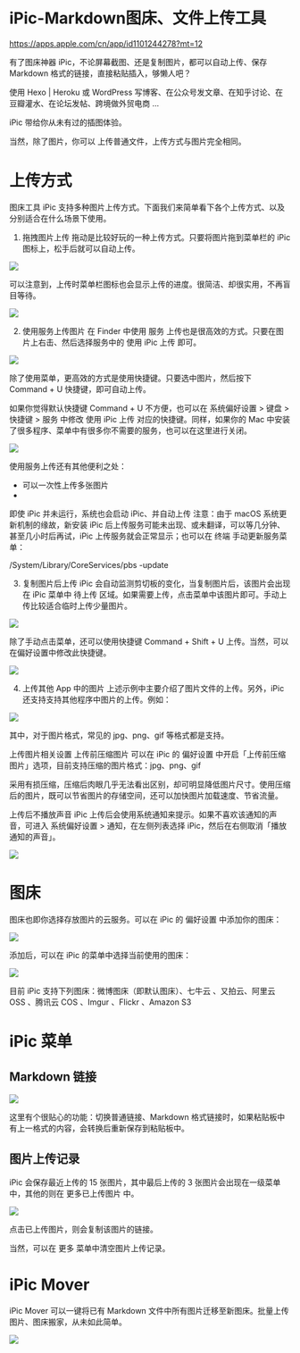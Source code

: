 # iPic-Markdown图床、文件上传工具

https://apps.apple.com/cn/app/id1101244278?mt=12

有了图床神器 iPic，不论屏幕截图、还是复制图片，都可以自动上传、保存 Markdown 格式的链接，直接粘贴插入，够懒人吧？

使用 Hexo | Heroku 或 WordPress 写博客、在公众号发文章、在知乎讨论、在豆瓣灌水、在论坛发帖、跨境做外贸电商 …

iPic 带给你从未有过的插图体验。

当然，除了图片，你可以 上传普通文件，上传方式与图片完全相同。

# 上传方式

图床工具 iPic 支持多种图片上传方式。下面我们来简单看下各个上传方式、以及分别适合在什么场景下使用。

1. 拖拽图片上传
拖动是比较好玩的一种上传方式。只要将图片拖到菜单栏的 iPic 图标上，松手后就可以自动上传。

![](https://gcc68.oss-cn-hangzhou.aliyuncs.com/2019-10-18-006tKfTcgy1fewqw208xmg30j60aske8.gif?Expires=1571389495&OSSAccessKeyId=TMP.hc4X2hogo3ppFuzk6mT3N8Gc1cfki6J2UkrprBT1JfN86PN46q41hrmkUNMSHCuKMgv3azmigLcQYaaqAuctHzefFyKcGtkrrNQBMxE4e6oBVrqAbWiaHDV51thHof.tmp&Signature=A6SmCop5C7fa8aaRJLS3ejukMWQ%3D)

可以注意到，上传时菜单栏图标也会显示上传的进度。很简洁、却很实用，不再盲目等待。

![](https://gcc68.oss-cn-hangzhou.aliyuncs.com/2019-10-18-006tKfTcgy1fewqweqbdrg3078014mxs.gif?Expires=1571389561&OSSAccessKeyId=TMP.hc4X2hogo3ppFuzk6mT3N8Gc1cfki6J2UkrprBT1JfN86PN46q41hrmkUNMSHCuKMgv3azmigLcQYaaqAuctHzefFyKcGtkrrNQBMxE4e6oBVrqAbWiaHDV51thHof.tmp&Signature=NwbJZOKnKjeTePpdvdGb1xD2HPI%3D)

2. 使用服务上传图片
在 Finder 中使用 服务 上传也是很高效的方式。只要在图片上右击、然后选择服务中的 使用 iPic 上传 即可。

![](https://gcc68.oss-cn-hangzhou.aliyuncs.com/2019-10-18-006tKfTcgy1fewqvt4svyg30j60asay7.gif?Expires=1571389809&OSSAccessKeyId=TMP.hc4X2hogo3ppFuzk6mT3N8Gc1cfki6J2UkrprBT1JfN86PN46q41hrmkUNMSHCuKMgv3azmigLcQYaaqAuctHzefFyKcGtkrrNQBMxE4e6oBVrqAbWiaHDV51thHof.tmp&Signature=mjFkCibZT7zlJbr2PUCwPJuARsw%3D)


除了使用菜单，更高效的方式是使用快捷键。只要选中图片，然后按下 Command + U 快捷键，即可自动上传。

如果你觉得默认快捷键 Command + U 不方便，也可以在 系统偏好设置 > 键盘 > 快捷键 > 服务 中修改 使用 iPic 上传 对应的快捷键。同样，如果你的 Mac 中安装了很多程序、菜单中有很多你不需要的服务，也可以在这里进行关闭。

![](https://gcc68.oss-cn-hangzhou.aliyuncs.com/2019-10-18-006tKfTcgy1fewqvt4svyg30j60asay7.gif?Expires=1571389869&OSSAccessKeyId=TMP.hc4X2hogo3ppFuzk6mT3N8Gc1cfki6J2UkrprBT1JfN86PN46q41hrmkUNMSHCuKMgv3azmigLcQYaaqAuctHzefFyKcGtkrrNQBMxE4e6oBVrqAbWiaHDV51thHof.tmp&Signature=HAPi8yKvjpPMygCLpUfr%2F4pXxcM%3D)

使用服务上传还有其他便利之处：

- 可以一次性上传多张图片
- 
即使 iPic 并未运行，系统也会启动 iPic、并自动上传
注意：由于 macOS 系统更新机制的缘故，新安装 iPic 后上传服务可能未出现、或未翻译，可以等几分钟、甚至几小时后再试，iPic 上传服务就会正常显示；也可以在 终端 手动更新服务菜单：

/System/Library/CoreServices/pbs -update

3. 复制图片后上传
iPic 会自动监测剪切板的变化，当复制图片后，该图片会出现在 iPic 菜单中 待上传 区域。如果需要上传，点击菜单中该图片即可。手动上传比较适合临时上传少量图片。

![](https://gcc68.oss-cn-hangzhou.aliyuncs.com/2019-10-18-006tKfTcgy1fewqvevds5g30j60as7rz.gif?Expires=1571389940&OSSAccessKeyId=TMP.hc4X2hogo3ppFuzk6mT3N8Gc1cfki6J2UkrprBT1JfN86PN46q41hrmkUNMSHCuKMgv3azmigLcQYaaqAuctHzefFyKcGtkrrNQBMxE4e6oBVrqAbWiaHDV51thHof.tmp&Signature=DMWTYzbQPbxXwfvtSDc7RXy35NU%3D)

除了手动点击菜单，还可以使用快捷键 Command + Shift + U 上传。当然，可以在偏好设置中修改此快捷键。

![](https://gcc68.oss-cn-hangzhou.aliyuncs.com/2019-10-18-3wcje.jpg?Expires=1571390118&OSSAccessKeyId=TMP.hc4X2hogo3ppFuzk6mT3N8Gc1cfki6J2UkrprBT1JfN86PN46q41hrmkUNMSHCuKMgv3azmigLcQYaaqAuctHzefFyKcGtkrrNQBMxE4e6oBVrqAbWiaHDV51thHof.tmp&Signature=xzJ%2FLVjlNfPAbrZv0hER5oPWOLs%3D)

4. 上传其他 App 中的图片
上述示例中主要介绍了图片文件的上传。另外，iPic 还支持支持其他程序中图片的上传。例如：

![](https://gcc68.oss-cn-hangzhou.aliyuncs.com/2019-10-18-006tKfTcgy1fewra4cku6g30j60as7wh.gif?Expires=1571390156&OSSAccessKeyId=TMP.hc4X2hogo3ppFuzk6mT3N8Gc1cfki6J2UkrprBT1JfN86PN46q41hrmkUNMSHCuKMgv3azmigLcQYaaqAuctHzefFyKcGtkrrNQBMxE4e6oBVrqAbWiaHDV51thHof.tmp&Signature=gpkDQwKOMSLNbpUPLS7iZvf3Bjw%3D)

其中，对于图片格式，常见的 jpg、png、gif 等格式都是支持。

上传图片相关设置
上传前压缩图片
可以在 iPic 的 偏好设置 中开启「上传前压缩图片」选项，目前支持压缩的图片格式：jpg、png、gif

采用有损压缩，压缩后肉眼几乎无法看出区别，却可明显降低图片尺寸。使用压缩后的图片，既可以节省图片的存储空间，还可以加快图片加载速度、节省流量。

上传后不播放声音
iPic 上传后会使用系统通知来提示。如果不喜欢该通知的声音，可进入 系统偏好设置 > 通知，在左侧列表选择 iPic，然后在右侧取消「播放通知的声音」。

![](https://gcc68.oss-cn-hangzhou.aliyuncs.com/2019-10-18-0a0rg.png?Expires=1571390241&OSSAccessKeyId=TMP.hc4X2hogo3ppFuzk6mT3N8Gc1cfki6J2UkrprBT1JfN86PN46q41hrmkUNMSHCuKMgv3azmigLcQYaaqAuctHzefFyKcGtkrrNQBMxE4e6oBVrqAbWiaHDV51thHof.tmp&Signature=UfpE7PsTeIsBsvTs%2BKqCUO7isQE%3D)

# 图床
图床也即你选择存放图片的云服务。可以在 iPic 的 偏好设置 中添加你的图床：

![](https://gcc68.oss-cn-hangzhou.aliyuncs.com/2019-10-18-897l8.png?Expires=1571390313&OSSAccessKeyId=TMP.hc4X2hogo3ppFuzk6mT3N8Gc1cfki6J2UkrprBT1JfN86PN46q41hrmkUNMSHCuKMgv3azmigLcQYaaqAuctHzefFyKcGtkrrNQBMxE4e6oBVrqAbWiaHDV51thHof.tmp&Signature=OiYM18n4PWdRng9gPu6%2F5rztpBY%3D)

添加后，可以在 iPic 的菜单中选择当前使用的图床：

![](https://gcc68.oss-cn-hangzhou.aliyuncs.com/2019-10-18-9cs4o.png?Expires=1571390358&OSSAccessKeyId=TMP.hc4X2hogo3ppFuzk6mT3N8Gc1cfki6J2UkrprBT1JfN86PN46q41hrmkUNMSHCuKMgv3azmigLcQYaaqAuctHzefFyKcGtkrrNQBMxE4e6oBVrqAbWiaHDV51thHof.tmp&Signature=t8GjOGjPCD8xe8F3BSW65Tv%2FGgs%3D)

目前 iPic 支持下列图床：微博图床（即默认图床）、七牛云 、又拍云、阿里云 OSS 、腾讯云 COS 、Imgur 、Flickr 、Amazon S3

# iPic 菜单
## Markdown 链接

![](https://gcc68.oss-cn-hangzhou.aliyuncs.com/2019-10-18-klqxf.png?Expires=1571390595&OSSAccessKeyId=TMP.hc4X2hogo3ppFuzk6mT3N8Gc1cfki6J2UkrprBT1JfN86PN46q41hrmkUNMSHCuKMgv3azmigLcQYaaqAuctHzefFyKcGtkrrNQBMxE4e6oBVrqAbWiaHDV51thHof.tmp&Signature=YyC4dE5Wx5%2Fc%2Fd290XJI6lM%2FCck%3D)

这里有个很贴心的功能：切换普通链接、Markdown 格式链接时，如果粘贴板中有上一格式的内容，会转换后重新保存到粘贴板中。

## 图片上传记录
iPic 会保存最近上传的 15 张图片，其中最后上传的 3 张图片会出现在一级菜单中，其他的则在 更多已上传图片 中。

![](https://gcc68.oss-cn-hangzhou.aliyuncs.com/2019-10-18-trluz.png?Expires=1571390669&OSSAccessKeyId=TMP.hc4X2hogo3ppFuzk6mT3N8Gc1cfki6J2UkrprBT1JfN86PN46q41hrmkUNMSHCuKMgv3azmigLcQYaaqAuctHzefFyKcGtkrrNQBMxE4e6oBVrqAbWiaHDV51thHof.tmp&Signature=j34RWPbnv8dYBlIFz8dbhjdpg5c%3D)

点击已上传图片，则会复制该图片的链接。

当然，可以在 更多 菜单中清空图片上传记录。

# iPic Mover
iPic Mover 可以一键将已有 Markdown 文件中所有图片迁移至新图床。批量上传图片、图床搬家，从未如此简单。

![](https://gcc68.oss-cn-hangzhou.aliyuncs.com/2019-10-18-006y8lVagw1fajaszqardg30ia0bc4cp.gif?Expires=1571390722&OSSAccessKeyId=TMP.hc4X2hogo3ppFuzk6mT3N8Gc1cfki6J2UkrprBT1JfN86PN46q41hrmkUNMSHCuKMgv3azmigLcQYaaqAuctHzefFyKcGtkrrNQBMxE4e6oBVrqAbWiaHDV51thHof.tmp&Signature=4qDuKYo8CmRrRAiU28kbsU7MDeE%3D)

